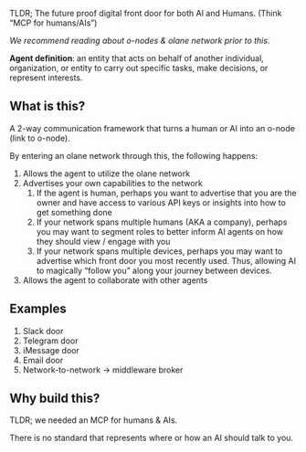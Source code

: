 TLDR; The future proof digital front door for both AI and Humans. (Think “MCP for humans/AIs”)

*We recommend reading about o-nodes & olane network prior to this.*

**Agent definition**: an entity that acts on behalf of another individual, organization, or entity to carry out specific tasks, make decisions, or represent interests.

## What is this?

A 2-way communication framework that turns a human or AI into an o-node (link to o-node). 

By entering an olane network through this, the following happens:

1. Allows the agent to utilize the olane network
2. Advertises your own capabilities to the network 
    1. If the agent is human, perhaps you want to advertise that you are the owner and have access to various API keys or insights into how to get something done
    2. If your network spans multiple humans (AKA a company), perhaps you may want to segment roles to better inform AI agents on how they should view / engage with you
    3. If your network spans multiple devices, perhaps you may want to advertise which front door you most recently used. Thus, allowing AI to magically “follow you” along your journey between devices.
3. Allows the agent to collaborate with other agents

## Examples

1. Slack door
2. Telegram door
3. iMessage door
4. Email door
5. Network-to-network → middleware broker

## Why build this?

TLDR; we needed an MCP for humans & AIs.

There is no standard that represents where or how an AI should talk to you.